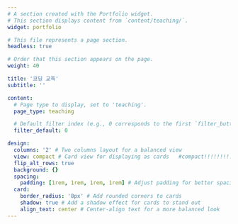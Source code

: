 ```yaml
---
# A section created with the Portfolio widget.
# This section displays content from `content/teaching/`.
widget: portfolio

# This file represents a page section.
headless: true

# Order that this section appears on the page.
weight: 40

title: '코딩 교육'
subtitle: ''

content:
  # Page type to display, set to 'teaching'.
  page_type: teaching

  # Default filter index (e.g., 0 corresponds to the first `filter_button` instance below).
  filter_default: 0

design:
  columns: '2' # Two columns layout for a balanced view
  view: compact # Card view for displaying as cards   #compact!!!!!!!!!
  flip_alt_rows: true
  background: {}
  spacing:
    padding: [1rem, 1rem, 1rem, 1rem] # Adjust padding for better spacing
  card:
    border_radius: '8px' # Add rounded corners to cards
    shadow: true # Add a shadow effect for cards to stand out
    align_text: center # Center-align text for a more balanced look
---
```


